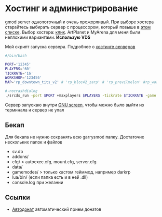 # Хостинг и администрирование

gmod server однопоточный и очень прожорливый. При выборе хостера старайтесь выбирать сервер с процессором, который повыше в [этом списке](https://www.cpubenchmark.net/singleThread.html). Выбор хостера: [клик](https://forum.gm-donate.ru/t/posovetujte-hosting/832/). ArtPlanet и MyArena для меня были неплохими вариантами. **Использую VDS**

Мой скрипт запуска сервера. Подробнее о [хостинге серверов](https://wiki.facepunch.com/gmod/Downloading_a_Dedicated_Server)

```sh
#/bin/bash

PORT='12345'
PLAYERS='60'
TICKRATE='16'
WORKSHOP='123456'
MAP='rp_downtown_tits_v2' # 'rp_bloc42_zarp' # 'rp_previlmelon' #rp_world_kdg

#-nocrashdialog
./srcds_run -port $PORT +maxplayers $PLAYERS -tickrate $TICKRATE -game garrysmod -console -condebug -insecure +host_workshop_collection $WORKSHOP +map $MAP # -allowlocalhttp # -autoupdate

```

Сервер запускаю внутри [GNU screen](https://linuxize.com/post/how-to-use-linux-screen/), чтобы можно было выйти из терминала и сервер не упал

## Бекап

Для бекапа не нужно сохранять всю garrysmod папку. Достаточно нескольких папок и файлов

- sv.db
- addons/
- cfg/ > autoexec.cfg, mount.cfg, server.cfg
- data/
- gamemodes/ > только кастом гейммод, например darkrp
- lua/bin/ (если папка есть и в ней .dll)
- console.log при желании

## Ссылки

- [Автодонат](https://vk.com/gmod.donate) автоматический прием донатов
